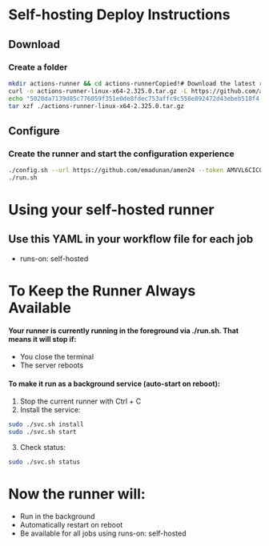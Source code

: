 # Self-hosting Deploy Instructions

## Download

### Create a folder
``` bash
mkdir actions-runner && cd actions-runnerCopied!# Download the latest runner package
curl -o actions-runner-linux-x64-2.325.0.tar.gz -L https://github.com/actions/runner/releases/download/v2.325.0/actions-runner-linux-x64-2.325.0.tar.gzCopied! # Optional: Validate the hash
echo "5020da7139d85c776059f351e0de8fdec753affc9c558e892472d43ebeb518f4  actions-runner-linux-x64-2.325.0.tar.gz" | shasum -a 256 -cCopied!# Extract the installer
tar xzf ./actions-runner-linux-x64-2.325.0.tar.gz
```

## Configure

### Create the runner and start the configuration experience
``` bash
./config.sh --url https://github.com/emadunan/amen24 --token AMVVL6CICQAJKNGQN7DEJV3IIKP5UCopied!# Last step, run it!
./run.sh
```

# Using your self-hosted runner
## Use this YAML in your workflow file for each job
- runs-on: self-hosted

# To Keep the Runner Always Available
#### Your runner is currently running in the foreground via ./run.sh. That means it will stop if:
- You close the terminal
- The server reboots

#### To make it run as a background service (auto-start on reboot):
1. Stop the current runner with Ctrl + C
2. Install the service:
``` bash
sudo ./svc.sh install
sudo ./svc.sh start
```

3. Check status:
``` bash
sudo ./svc.sh status
```

# Now the runner will:
- Run in the background
- Automatically restart on reboot
- Be available for all jobs using runs-on: self-hosted